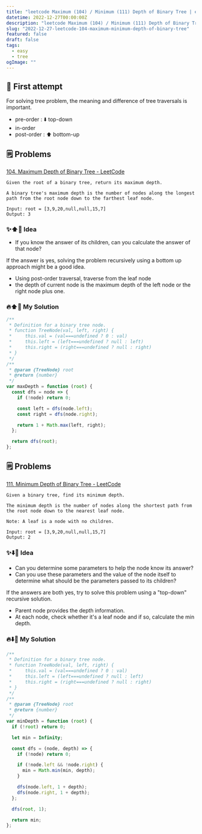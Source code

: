 ```yaml
---
title: "leetcode Maximum (104) / Minimum (111) Depth of Binary Tree | easy | tree"
datetime: 2022-12-27T00:00:00Z
description: "leetcode Maximum (104) / Minimum (111) Depth of Binary Tree | javascript  | easy | tree"
slug: "2022-12-27-leetcode-104-maximum-minimum-depth-of-binary-tree"
featured: false
draft: false
tags:
  - easy
  - tree
ogImage: ""
---
```


## 🤔 First attempt

For solving tree problem, the meaning and difference of tree traversals is important.

- pre-order : ⬇️ top-down
- in-order
- post-order : ⬆️ bottom-up

## 🗒️ Problems

[104. Maximum Depth of Binary Tree - LeetCode](https://leetcode.com/problems/maximum-depth-of-binary-tree/)

```
Given the root of a binary tree, return its maximum depth.

A binary tree's maximum depth is the number of nodes along the longest path from the root node down to the farthest leaf node.
```

```
Input: root = [3,9,20,null,null,15,7]
Output: 3
```

### ✨⬆️🌲 Idea

- If you know the answer of its children, can you calculate the answer of that node?

If the answer is yes, solving the problem recursively using a bottom up approach might be a good idea.

- Using post-order traversal, traverse from the leaf node
- the depth of current node is the maximum depth of the left node or the right node plus one.

### 🔥⬆️🌲 My Solution

```javascript
/**
 * Definition for a binary tree node.
 * function TreeNode(val, left, right) {
 *     this.val = (val===undefined ? 0 : val)
 *     this.left = (left===undefined ? null : left)
 *     this.right = (right===undefined ? null : right)
 * }
 */
/**
 * @param {TreeNode} root
 * @return {number}
 */
var maxDepth = function (root) {
  const dfs = node => {
    if (!node) return 0;

    const left = dfs(node.left);
    const right = dfs(node.right);

    return 1 + Math.max(left, right);
  };

  return dfs(root);
};
```

## 🗒️ Problems

[111. Minimum Depth of Binary Tree - LeetCode](https://leetcode.com/problems/minimum-depth-of-binary-tree/)

```
Given a binary tree, find its minimum depth.

The minimum depth is the number of nodes along the shortest path from the root node down to the nearest leaf node.

Note: A leaf is a node with no children.
```

```
Input: root = [3,9,20,null,null,15,7]
Output: 2
```

### ✨⬇️🌲 Idea

- Can you determine some parameters to help the node know its answer?
- Can you use these parameters and the value of the node itself to determine what should be the parameters passed to its children?

If the answers are both yes, try to solve this problem using a "top-down" recursive solution.

- Parent node provides the depth information.
- At each node, check whether it's a leaf node and if so, calculate the min depth.

### 🔥⬇️🌲 My Solution

```javascript
/**
 * Definition for a binary tree node.
 * function TreeNode(val, left, right) {
 *     this.val = (val===undefined ? 0 : val)
 *     this.left = (left===undefined ? null : left)
 *     this.right = (right===undefined ? null : right)
 * }
 */
/**
 * @param {TreeNode} root
 * @return {number}
 */
var minDepth = function (root) {
  if (!root) return 0;

  let min = Infinity;

  const dfs = (node, depth) => {
    if (!node) return 0;

    if (!node.left && !node.right) {
      min = Math.min(min, depth);
    }

    dfs(node.left, 1 + depth);
    dfs(node.right, 1 + depth);
  };

  dfs(root, 1);

  return min;
};
```
